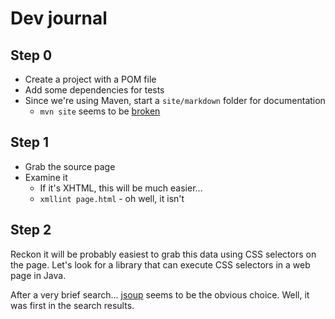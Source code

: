 # Dev journal

## Step 0

* Create a project with a POM file
* Add some dependencies for tests
* Since we're using Maven, start a `site/markdown` folder for documentation
  * `mvn site` seems to be [broken](https://stackoverflow.com/questions/51091539/maven-site-plugins-3-3-java-lang-classnotfoundexception-org-apache-maven-doxia)
  

## Step 1

* Grab the source page
* Examine it
  * If it's XHTML, this will be much easier...
  * `xmllint page.html` - oh well, it isn't

## Step 2

Reckon it will be probably easiest to grab this data using CSS selectors on the page.
Let's look for a library that can execute CSS selectors in a web page in Java.

After a very brief search... [jsoup](https://jsoup.org) seems to be the obvious choice. Well, it was
first in the search results.

 
